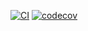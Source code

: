 [![CI](https://github.com/EladHeller/github-actions-workshop/actions/workflows/CI.yml/badge.svg)](https://github.com/EladHeller/github-actions-workshop/actions/workflows/CI.yml)
[![codecov](https://codecov.io/gh/EladHeller/github-actions-workshop/branch/master/graph/badge.svg)](https://codecov.io/gh/EladHeller/github-actions-workshop)